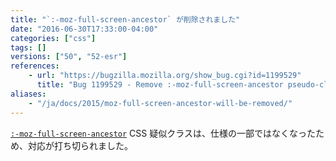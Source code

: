 ```yaml
---
title: "`:-moz-full-screen-ancestor` が削除されました"
date: "2016-06-30T17:33:00-04:00"
categories: ["css"]
tags: []
versions: ["50", "52-esr"]
references:
    - url: "https://bugzilla.mozilla.org/show_bug.cgi?id=1199529"
      title: "Bug 1199529 - Remove :-moz-full-screen-ancestor pseudo-class selector"
aliases:
    - "/ja/docs/2015/moz-full-screen-ancestor-will-be-removed/"
---
```

[`:-moz-full-screen-ancestor`](https://developer.mozilla.org/docs/Web/CSS/:-moz-full-screen-ancestor) CSS 疑似クラスは、仕様の一部ではなくなったため、対応が打ち切られました。
